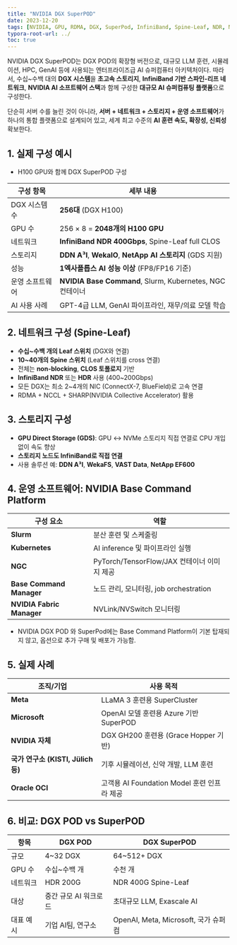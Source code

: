 ```yaml
---
title: "NVIDIA DGX SuperPOD"
date: 2023-12-20
tags: [NVIDIA, GPU, RDMA, DGX, SuperPod, InfiniBand, Spine-Leaf, NDR, NCCL]
typora-root-url: ../
toc: true
---
```


NVIDIA DGX SuperPOD는 DGX POD의 확장형 버전으로, 대규모 LLM 훈련, 시뮬레이션, HPC, GenAI 등에 사용되는 엔터프라이즈급 AI 슈퍼컴퓨터 아키텍처이다. 따라서,  수십~수백 대의 **DGX 시스템**을 **초고속 스토리지**, **InfiniBand 기반 스파인-리프 네트워크**, **NVIDIA AI 소프트웨어 스택**과 함께 구성한 **대규모 AI 슈퍼컴퓨팅 플랫폼**으로 구성한다.

단순히 서버 수를 늘린 것이 아니라, **서버 + 네트워크 + 스토리지 + 운영 소프트웨어**가 하나의 통합 플랫폼으로 설계되어 있고, 세계 최고 수준의 **AI 훈련 속도, 확장성, 신뢰성** 확보한다.



## 1. 실제 구성 예시

* H100 GPU와 함께 DGX SuperPOD 구성

| 구성 항목       | 세부 내용                                                  |
| --------------- | ---------------------------------------------------------- |
| DGX 시스템 수   | **256대** (DGX H100)                                       |
| GPU 수          | 256 × 8 = **2048개의 H100 GPU**                            |
| 네트워크        | **InfiniBand NDR 400Gbps**, Spine-Leaf full CLOS           |
| 스토리지        | **DDN A³I**, **WekaIO**, **NetApp AI 스토리지** (GDS 지원) |
| 성능            | **1엑사플롭스 AI 성능 이상** (FP8/FP16 기준)               |
| 운영 소프트웨어 | **NVIDIA Base Command**, Slurm, Kubernetes, NGC 컨테이너   |
| AI 사용 사례    | GPT-4급 LLM, GenAI 파이프라인, 재무/의료 모델 학습         |



## 2. 네트워크 구성 (Spine-Leaf)

* **수십~수백 개의 Leaf 스위치** (DGX와 연결)
* **10~40개의 Spine 스위치** (Leaf 스위치를 cross 연결)
* 전체는 **non-blocking**, **CLOS 토폴로지** 기반
* **InfiniBand NDR** 또는 **HDR** 사용 (400~200Gbps)
* 모든 DGX는 최소 2~4개의 NIC (ConnectX-7, BlueField)로 고속 연결
* RDMA + NCCL + SHARP(NVIDIA Collective Accelerator) 활용



## 3. 스토리지 구성

* **GPU Direct Storage (GDS)**: GPU ↔ NVMe 스토리지 직접 연결로 CPU 개입 없이 속도 향상
* **스토리지 노드도 InfiniBand로 직접 연결**
* 사용 솔루션 예: **DDN A³I**, **WekaFS**, **VAST Data**, **NetApp EF600**



## 4. 운영 소프트웨어: NVIDIA Base Command Platform

| 구성 요소                 | 역할                                        |
| ------------------------- | ------------------------------------------- |
| **Slurm**                 | 분산 훈련 및 스케줄링                       |
| **Kubernetes**            | AI inference 및 파이프라인 실행             |
| **NGC**                   | PyTorch/TensorFlow/JAX 컨테이너 이미지 제공 |
| **Base Command Manager**  | 노드 관리, 모니터링, job orchestration      |
| **NVIDIA Fabric Manager** | NVLink/NVSwitch 모니터링                    |

*  NVIDIA DGX POD 와 SuperPod에는 Base Command Platform이 기본 탑재되지 않고, 옵션으로 추가 구매 및 배포가 가능함.



## 5. 실제 사례

| 조직/기업                          | 사용 목적                                   |
| ---------------------------------- | ------------------------------------------- |
| **Meta**                           | LLaMA 3 훈련용 SuperCluster                 |
| **Microsoft**                      | OpenAI 모델 훈련용 Azure 기반 SuperPOD      |
| **NVIDIA 자체**                    | DGX GH200 훈련용 (Grace Hopper 기반)        |
| **국가 연구소 (KISTI, Jülich 등)** | 기후 시뮬레이션, 신약 개발, LLM 훈련        |
| **Oracle OCI**                     | 고객용 AI Foundation Model 훈련 인프라 제공 |



## 6. 비교: DGX POD vs SuperPOD

| 항목      | DGX POD               | DGX SuperPOD                         |
| --------- | --------------------- | ------------------------------------ |
| 규모      | 4~32 DGX              | 64~512+ DGX                          |
| GPU 수    | 수십~수백 개          | 수천 개                              |
| 네트워크  | HDR 200G              | NDR 400G Spine-Leaf                  |
| 대상      | 중간 규모 AI 워크로드 | 초대규모 LLM, Exascale AI            |
| 대표 예시 | 기업 AI팀, 연구소     | OpenAI, Meta, Microsoft, 국가 슈퍼컴 |
